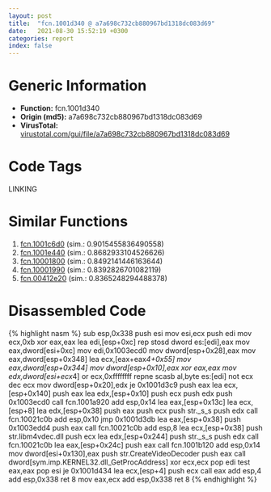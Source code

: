 ```yaml
---
layout: post
title:  "fcn.1001d340 @ a7a698c732cb880967bd1318dc083d69"
date:   2021-08-30 15:52:19 +0300
categories: report
index: false
---
```


# Generic Information
- **Function:** fcn.1001d340
- **Origin (md5):** a7a698c732cb880967bd1318dc083d69
- **VirusTotal:** [virustotal.com/gui/file/a7a698c732cb880967bd1318dc083d69][virustotal_ref]

# Code Tags
<span class="tag" id="LINKING">LINKING</span>


# Similar Functions

1. [fcn.1001c6d0][similar_1_ref] (sim.: 0.9015455836490558)
2. [fcn.1001e440][similar_2_ref] (sim.: 0.8682933104526626)
3. [fcn.10001800][similar_3_ref] (sim.: 0.8492141446163644)
4. [fcn.10001990][similar_4_ref] (sim.: 0.8392826701082119)
5. [fcn.00412e20][similar_5_ref] (sim.: 0.8365248294488378)


# Disassembled Code

{% highlight nasm %}
sub esp,0x338
push esi
mov esi,ecx
push edi
mov ecx,0xb
xor eax,eax
lea edi,[esp+0xc]
rep stosd dword es:[edi],eax
mov eax,dword[esi+0xc]
mov edi,0x1003ecd0
mov dword[esp+0x28],eax
mov eax,dword[esp+0x348]
lea ecx,[eax+eax*4+0x55]
mov eax,dword[esp+0x344]
mov dword[esp+0x10],eax
xor eax,eax
mov edx,dword[esi+ecx*4]
or ecx,0xffffffff
repne scasb al,byte es:[edi]
not ecx
dec ecx
mov dword[esp+0x20],edx
je 0x1001d3c9
push eax
lea ecx,[esp+0x140]
push eax
lea edx,[esp+0x10]
push ecx
push edx
push 0x1003ecd0
call fcn.1001a920
add esp,0x14
lea eax,[esp+0x13c]
lea ecx,[esp+8]
lea edx,[esp+0x38]
push eax
push ecx
push str._s_s
push edx
call fcn.10021c0b
add esp,0x10
jmp 0x1001d3db
lea eax,[esp+0x38]
push 0x1003edd4
push eax
call fcn.10021c0b
add esp,8
lea ecx,[esp+0x38]
push str.libm4vdec.dll
push ecx
lea edx,[esp+0x244]
push str._s_s
push edx
call fcn.10021c0b
lea eax,[esp+0x24c]
push eax
call fcn.1001b120
add esp,0x14
mov dword[esi+0x130],eax
push str.CreateVideoDecoder
push eax
call dword[sym.imp.KERNEL32.dll_GetProcAddress]
xor ecx,ecx
pop edi
test eax,eax
pop esi
je 0x1001d434
lea ecx,[esp+4]
push ecx
call eax
add esp,4
add esp,0x338
ret 8
mov eax,ecx
add esp,0x338
ret 8
{% endhighlight %}


[similar_1_ref]: /report/fcn.1001c6d0@a7a698c732cb880967bd1318dc083d69
[similar_2_ref]: /report/fcn.1001e440@a7a698c732cb880967bd1318dc083d69
[similar_3_ref]: /report/fcn.10001800@a0ac129ff3ea4c0dfa9529c259a9502c
[similar_4_ref]: /report/fcn.10001990@a0ac129ff3ea4c0dfa9529c259a9502c
[similar_5_ref]: /report/fcn.00412e20@be7fba7cc724acf4ae2900d99e0fc9c3
[virustotal_ref]: https://www.virustotal.com/gui/file/a7a698c732cb880967bd1318dc083d69